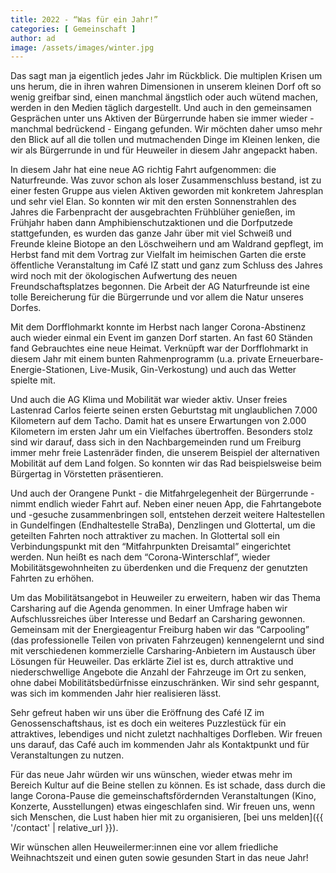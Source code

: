```yaml
---
title: 2022 - “Was für ein Jahr!”
categories: [ Gemeinschaft ]
author: ad
image: /assets/images/winter.jpg
---
```

Das sagt man ja eigentlich jedes Jahr im Rückblick. Die multiplen Krisen um uns herum, die in ihren wahren Dimensionen in unserem kleinen Dorf oft so wenig greifbar sind, einen manchmal ängstlich oder auch wütend machen, werden in den Medien täglich dargestellt. Und auch in den gemeinsamen Gesprächen unter uns Aktiven der Bürgerrunde haben sie immer wieder - manchmal bedrückend - Eingang gefunden. Wir möchten daher umso mehr den Blick auf all die tollen und mutmachenden Dinge im Kleinen lenken, die wir als Bürgerrunde in und für Heuweiler in diesem Jahr angepackt haben.

In diesem Jahr hat eine neue AG richtig Fahrt aufgenommen: die Naturfreunde. Was zuvor schon als loser Zusammenschluss bestand, ist zu einer festen Gruppe aus vielen Aktiven geworden mit konkretem Jahresplan und sehr viel Elan. So konnten wir mit den ersten Sonnenstrahlen des Jahres die Farbenpracht der ausgebrachten Frühblüher genießen, im Frühjahr haben dann Amphibienschutzaktionen und die Dorfputzede stattgefunden, es wurden das ganze Jahr über mit viel Schweiß und Freunde kleine Biotope an den Löschweihern und am Waldrand gepflegt, im Herbst fand mit dem Vortrag zur Vielfalt im heimischen Garten die erste öffentliche Veranstaltung im Café IZ statt und ganz zum Schluss des Jahres wird noch mit der ökologischen Aufwertung des neuen Freundschaftsplatzes begonnen. Die Arbeit der AG Naturfreunde ist eine tolle Bereicherung für die Bürgerrunde und vor allem die Natur unseres Dorfes.

Mit dem Dorfflohmarkt konnte im Herbst nach langer Corona-Abstinenz auch wieder einmal ein Event im ganzen Dorf starten. An fast 60 Ständen fand Gebrauchtes eine neue Heimat. Verknüpft war der Dorfflohmarkt in diesem Jahr mit einem bunten Rahmenprogramm (u.a. private Erneuerbare-Energie-Stationen, Live-Musik, Gin-Verkostung) und auch das Wetter spielte mit.

Und auch die AG Klima und Mobilität war wieder aktiv. Unser freies Lastenrad Carlos feierte seinen ersten Geburtstag mit unglaublichen 7.000 Kilometern auf dem Tacho. Damit hat es unsere Erwartungen von 2.000 Kilometern im ersten Jahr um ein Vielfaches übertroffen. Besonders stolz sind wir darauf, dass sich in den Nachbargemeinden rund um Freiburg immer mehr freie Lastenräder finden, die unserem Beispiel der alternativen Mobilität auf dem Land folgen. So konnten wir das Rad beispielsweise beim Bürgertag in Vörstetten präsentieren. 

Und auch der Orangene Punkt - die Mitfahrgelegenheit der Bürgerrunde - nimmt endlich wieder Fahrt auf. Neben einer neuen App, die Fahrtangebote  und -gesuche zusammenbringen soll, entstehen derzeit weitere Haltestellen in Gundelfingen (Endhaltestelle StraBa), Denzlingen und Glottertal, um die geteilten Fahrten noch attraktiver zu machen. In Glottertal soll ein Verbindungspunkt mit den “Mitfahrpunkten Dreisamtal” eingerichtet werden. Nun heißt es nach dem “Corona-Winterschlaf”, wieder Mobilitätsgewohnheiten zu überdenken und die Frequenz der genutzten Fahrten zu erhöhen.

Um das Mobilitätsangebot in Heuweiler zu erweitern, haben wir das Thema Carsharing auf die Agenda genommen. In einer Umfrage haben wir Aufschlussreiches über Interesse und Bedarf an Carsharing gewonnen. Gemeinsam mit der Energieagentur Freiburg haben wir das “Carpooling” (das professionelle Teilen von privaten Fahrzeugen) kennengelernt und sind mit verschiedenen kommerzielle Carsharing-Anbietern im Austausch über Lösungen für Heuweiler. Das erklärte Ziel ist es, durch attraktive und niederschwellige Angebote die Anzahl der Fahrzeuge im Ort zu senken, ohne dabei Mobilitätsbedürfnisse einzuschränken. Wir sind sehr gespannt, was sich im kommenden Jahr hier realisieren lässt.

Sehr gefreut haben wir uns über die Eröffnung des Café IZ im Genossenschaftshaus, ist es doch ein weiteres Puzzlestück für ein attraktives, lebendiges und nicht zuletzt nachhaltiges Dorfleben. Wir freuen uns darauf, das Café auch im kommenden Jahr als Kontaktpunkt und für Veranstaltungen zu nutzen.

Für das neue Jahr würden wir uns wünschen, wieder etwas mehr im Bereich Kultur auf die Beine stellen zu können. Es ist schade, dass durch die lange Corona-Pause die gemeinschaftsfördernden Veranstaltungen (Kino, Konzerte, Ausstellungen) etwas eingeschlafen sind. Wir freuen uns, wenn sich Menschen, die Lust haben hier mit zu organisieren, [bei uns melden]({{ '/contact' | relative_url }}). 

Wir wünschen allen Heuweilermer:innen eine vor allem friedliche Weihnachtszeit und einen guten sowie gesunden Start in das neue Jahr! 

